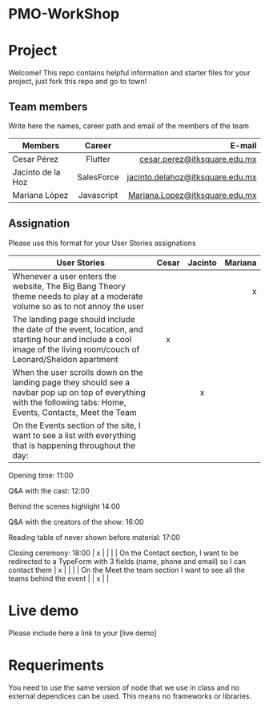 # PMO-WorkShop
# Project 

Welcome! This repo contains helpful information and starter files for your project, just fork this repo and go to town!

## Team members

Write here the names, career path and email of the members of the team

| Members           |   Career   |                           E-mail |
| ----------------- | :--------: | -------------------------------: |
| Cesar Pérez     |  Flutter   |   cesar.perez@itksquare.edu.mx |
| Jacinto de la Hoz | SalesForce | jacinto.delahoz@itksquare.edu.mx |
| Mariana López      | Javascript |    Mariana.Lopez@itksquare.edu.mx |

## Assignation

Please use this format for your User Stories assignations

| User Stories     | Cesar | Jacinto | Mariana |
| ---------------- | :---: | :-----: | ------: |
|Whenever a user enters the website, The Big Bang Theory theme needs to play at a moderate volume so as to not annoy the user  |       |         |    x    |
| The landing page should include the date of the event, location, and starting hour and include a cool image of the living room/couch of Leonard/Sheldon apartment | x      |         |         |
| When the user scrolls down on the landing page they should see a navbar pop up on top of everything with the following tabs: Home, Events, Contacts, Meet the Team |       |     x    |         |
| On the Events section of the site, I want to see a list with everything that is happening throughout the day:

Opening time: 11:00

Q&A with the cast: 12:00

Behind the scenes highlight 14:00

Q&A with the creators of the show: 16:00

Reading table of never shown before material: 17:00

Closing ceremony: 18:00 |    x   |         |       |
| On the Contact section, I want to be redirected to a TypeForm with 3 fields (name, phone and email) so I can contact them |   x    |         |         |
| On the Meet the team section I want to see all the teams behind the event |       |    x    |         |


# Live demo

Please include here a link to your [live demo]

# Requeriments

You need to use the same version of node that we use in class and no external dependices can be used. This means no frameworks or libraries.
